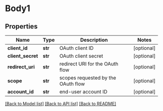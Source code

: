 # Body1

## Properties
Name | Type | Description | Notes
------------ | ------------- | ------------- | -------------
**client_id** | **str** | OAuth client ID | [optional] 
**client_secret** | **str** | OAuth client secret | [optional] 
**redirect_uri** | **str** | redirect URI for the OAuth flow | [optional] 
**scope** | **str** | scopes requested by the OAuth flow | [optional] 
**account_id** | **str** | end-user account ID | [optional] 

[[Back to Model list]](../README.md#documentation-for-models) [[Back to API list]](../README.md#documentation-for-api-endpoints) [[Back to README]](../README.md)

